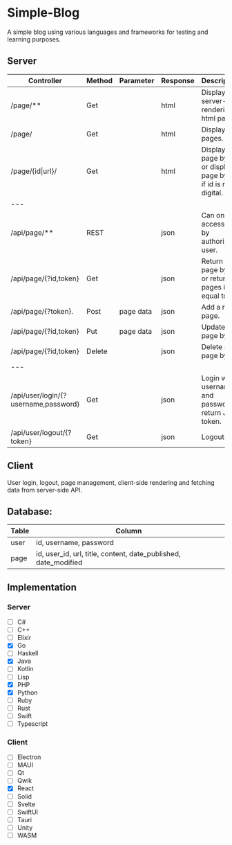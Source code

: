 # Simple-Blog
A simple blog using various languages and frameworks for testing and learning purposes.

## Server

| Controller           | Method | Parameter | Response | Description |
|----------------------|--------|-----------|----------|-------------|
| /page/**             | Get    |           | html     | Display server-side rendering html page. |
| /page/               | Get    |           | html     | Display all pages. |
| /page/{id\|url}/     | Get    |           | html     | Display a page by id or display a page by url if id is not digital. |
| ---                  |        |           |          |             |
| /api/page/**         | REST   |           | json     | Can only be accessed by authorized user. |
| /api/page/{?id,token}| Get    |           | json     | Return a page by id, or return all pages if id equal to all. |
| /api/page/{?token}.  | Post   | page data | json     | Add a new page. |
| /api/page/{?id,token}| Put    | page data | json     | Update a page by id. |
| /api/page/{?id,token}| Delete |           | json     | Delete a page by id. |
| ---                  |        |           |          |             |
| /api/user/login/{?username,password}| Get |  | json     | Login with username and password, return JWT token. |
| /api/user/logout/{?token}| Get |          | json     | Logout.     |

## Client

User login, logout, page management, client-side rendering and fetching data from server-side API.

## Database:

| Table | Column |
|-------|--------|
| user  | id, username, password |
| page  | id, user_id, url, title, content, date_published, date_modified |

## Implementation

### Server

- [ ] C#
- [ ] C++
- [ ] Elixir
- [x] Go
- [ ] Haskell
- [x] Java
- [ ] Kotlin
- [ ] Lisp
- [x] PHP
- [x] Python
- [ ] Ruby
- [ ] Rust
- [ ] Swift
- [ ] Typescript

### Client

- [ ] Electron
- [ ] MAUI
- [ ] Qt
- [ ] Qwik
- [x] React
- [ ] Solid
- [ ] Svelte
- [ ] SwiftUI
- [ ] Tauri
- [ ] Unity
- [ ] WASM
